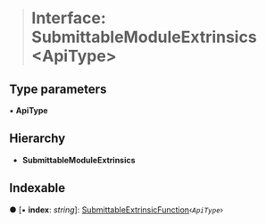 > # Interface: SubmittableModuleExtrinsics <**ApiType**>

## Type parameters

▪ **ApiType**

## Hierarchy

* **SubmittableModuleExtrinsics**

## Indexable

● \[▪ **index**: *string*\]: [SubmittableExtrinsicFunction](_types_.submittableextrinsicfunction.md)‹*`ApiType`*›
